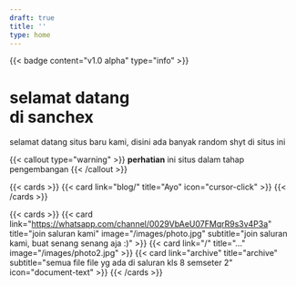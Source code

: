 ```yaml
---
draft: true
title: ''
type: home
---
```


{{< badge content="v1.0 alpha" type="info" >}}

# selamat datang <br>di sanchex

selamat datang situs baru kami, disini ada banyak random shyt di situs ini

{{< callout type="warning" >}}
  **perhatian** ini situs dalam tahap pengembangan
{{< /callout >}}

{{< cards >}}
{{< card link="blog/" title="Ayo" icon="cursor-click" >}}
{{< /cards >}}

{{< cards >}}
  {{< card link="https://whatsapp.com/channel/0029VbAeU07FMqrR9s3v4P3a" title="join saluran kami" image="/images/photo.jpg" subtitle="join saluran kami, buat senang senang aja :)" >}}
  {{< card link="/" title="..." image="/images/photo2.jpg" >}}
  {{< card link="archive" title="archive" subtitle="semua file file yg ada di saluran kls 8 semseter 2" icon="document-text" >}}
{{< /cards >}}